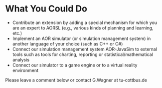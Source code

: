 # What You Could Do #

  * Contribute an extension by adding a special mechanism for which you are an expert to AORSL (e.g., various kinds of planning and learning, etc.)
  * Implement an AOR simulator (or simulation management system) in another language of your choice (such as C++ or C#)
  * Connect our simulation management system AOR-JavaSim to external tools such as tools for charting, reporting or statistical/mathematical analysis
  * Connect our simulator to a game engine or to a virtual reality environment

Please leave a comment below or contact G.Wagner at tu-cottbus.de